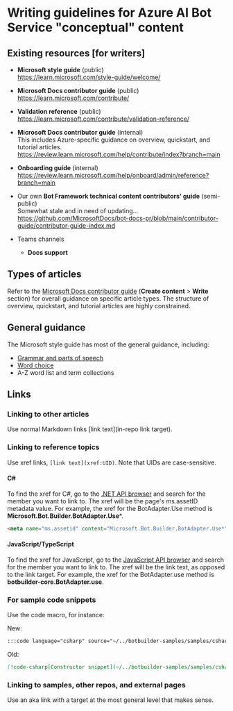 # Writing guidelines for Azure AI Bot Service "conceptual" content

## Existing resources [for writers]

- **Microsoft style guide** (public)  
  https://learn.microsoft.com/style-guide/welcome/

- **Microsoft Docs contributor guide** (public)  
  https://learn.microsoft.com/contribute/

- **Validation reference** (public)  
  https://learn.microsoft.com/contribute/validation-reference/

- **Microsoft Docs contributor guide** (internal)  
  This includes Azure-specific guidance on overview, quickstart, and tutorial articles.  
  https://review.learn.microsoft.com/help/contribute/index?branch=main

- **Onboarding guide** (internal)  
  https://review.learn.microsoft.com/help/onboard/admin/reference?branch=main

- Our own **Bot Framework technical content contributors' guide** (semi-public)  
  Somewhat stale and in need of updating…  
  https://github.com/MicrosoftDocs/bot-docs-pr/blob/main/contributor-guide/contributor-guide-index.md

- Teams channels
  - **Docs support**

## Types of articles

Refer to the [Microsoft Docs contributor guide](https://learn.microsoft.com/contribute/) (**Create content** > **Write** section) for overall guidance on specific article types. The structure of overview, quickstart, and tutorial articles are highly constrained.

## General guidance

The Microsoft style guide has most of the general guidance, including:

- [Grammar and parts of speech](https://learn.microsoft.com/style-guide/grammar/grammar-and-parts-of-speech)
- [Word choice](https://learn.microsoft.com/style-guide/word-choice/)
- A-Z word list and term collections

## Links

### Linking to other articles

Use normal Markdown links [link text](in-repo link target).

### Linking to reference topics

Use xref links, `[link text](xref:UID)`. Note that UIDs are case-sensitive.

#### C#

To find the xref for C#, go to the [.NET API browser](https://learn.microsoft.com/dotnet/api/) and search for the member you want to link to. The xref will be the page's ms.assetID metadata value. For example, the xref for the BotAdapter.Use method is **Microsoft.Bot.Builder.BotAdapter.Use***.

```html
<meta name="ms.assetid" content="Microsoft.Bot.Builder.BotAdapter.Use*" />
```

#### JavaScript/TypeScript

To find the xref for JavaScript, go to the [JavaScript API browser](https://learn.microsoft.com/javascript/api/) and search for the member you want to link to. The xref will be the link text, as opposed to the link target. For example, the xref for the BotAdapter.use method is **botbuilder-core.BotAdapter.use**.

### For sample code snippets

Use the code macro, for instance:

New:

```md
:::code language="csharp" source="~/../botbuilder-samples/samples/csharp_dotnetcore/05.multi-turn-prompt/Dialogs/UserProfileDialog.cs" range="2-24,26":::
```

Old:

```md
[!code-csharp[Constructor snippet](~/../botbuilder-samples/samples/csharp_dotnetcore/05.multi-turn-prompt/Dialogs/UserProfileDialog.cs?range=22-41)]
```

### Linking to samples, other repos, and external pages

Use an aka link with a target at the most general level that makes sense.
